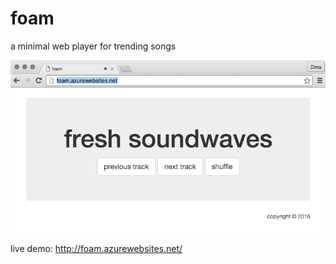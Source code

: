 # foam
a minimal web player for trending songs

![screenshot](/screen.png)

live demo: http://foam.azurewebsites.net/

